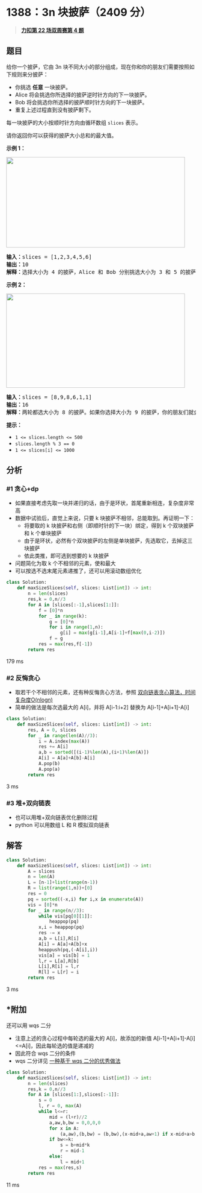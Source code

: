 # 1388：3n 块披萨（2409 分）


> <u>**[力扣第 22 场双周赛第 4 题](https://leetcode.cn/problems/pizza-with-3n-slices/)**</u>

## 题目

<p>给你一个披萨，它由 3n 块不同大小的部分组成，现在你和你的朋友们需要按照如下规则来分披萨：</p>

<ul>
<li>你挑选 <strong>任意</strong> 一块披萨。</li>
<li>Alice 将会挑选你所选择的披萨逆时针方向的下一块披萨。</li>
<li>Bob 将会挑选你所选择的披萨顺时针方向的下一块披萨。</li>
<li>重复上述过程直到没有披萨剩下。</li>
</ul>

<p>每一块披萨的大小按顺时针方向由循环数组 <code>slices</code> 表示。</p>

<p>请你返回你可以获得的披萨大小总和的最大值。</p>



<p><strong>示例 1：</strong></p>

<p><img alt="" src="https://assets.leetcode-cn.com/aliyun-lc-upload/uploads/2020/03/21/sample_3_1723.png" style="height: 240px; width: 475px;" /></p>

<pre>
<strong>输入：</strong>slices = [1,2,3,4,5,6]
<strong>输出：</strong>10
<strong>解释：</strong>选择大小为 4 的披萨，Alice 和 Bob 分别挑选大小为 3 和 5 的披萨。然后你选择大小为 6 的披萨，Alice 和 Bob 分别挑选大小为 2 和 1 的披萨。你获得的披萨总大小为 4 + 6 = 10 。
</pre>

<p><strong>示例 2：</strong></p>

<p><strong><img alt="" src="https://assets.leetcode-cn.com/aliyun-lc-upload/uploads/2020/03/21/sample_4_1723.png" style="height: 250px; width: 475px;" /></strong></p>

<pre>
<strong>输入：</strong>slices = [8,9,8,6,1,1]
<strong>输出：</strong>16
<strong>解释：</strong>两轮都选大小为 8 的披萨。如果你选择大小为 9 的披萨，你的朋友们就会选择大小为 8 的披萨，这种情况下你的总和不是最大的。
</pre>



<p><strong>提示：</strong></p>

<ul>
<li><code>1 &lt;= slices.length &lt;= 500</code></li>
<li><code>slices.length % 3 == 0</code></li>
<li><code>1 &lt;= slices[i] &lt;= 1000</code></li>
</ul>




## 分析

### #1 贪心+dp

- 如果直接考虑先取一块并递归的话，由于是环状，首尾重新相连，复杂度非常高
- 数据中试验后，直觉上来说，只要 k 块披萨不相邻，总能取到。再证明一下：
	- 将要取的 k 块披萨和右侧（即顺时针的下一块）绑定，得到 k 个双块披萨和 k 个单块披萨
	- 由于是环状，必然有个双块披萨的左侧是单块披萨，先选取它，去掉这三块披萨
	- 依此类推，即可选到想要的 k 块披萨
- 问题简化为取 k 个不相邻的元素，使和最大
- 可以按选不选末尾元素递推了，还可以用滚动数组优化

```python
class Solution:
    def maxSizeSlices(self, slices: List[int]) -> int:
        n = len(slices)
        res,k = 0,n//3
        for A in [slices[:-1],slices[1:]]:
            f = [0]*n
            for _ in range(k):
                g = [0]*n
                for i in range(1,n):
                    g[i] = max(g[i-1],A[i-1]+f[max(0,i-2)])
                f = g
            res = max(res,f[-1]) 
        return res
```
179 ms

### #2 反悔贪心

- 取若干个不相邻的元素，还有种反悔贪心方法，参照 [双向链表贪心算法，时间复杂度O(nlogn)](https://leetcode.cn/problems/pizza-with-3n-slices/solutions/163281/shuang-xiang-lian-biao-tan-xin-suan-fa-shi-jian-fu/) 
- 简单的做法是每次选最大的 A[i]，并将 A[i-1:i+2] 替换为 A[i-1]+A[i+1]-A[i]

```python
class Solution:
    def maxSizeSlices(self, slices: List[int]) -> int:
        res, A = 0, slices
        for _ in range(len(A)//3):
            i = A.index(max(A))
            res += A[i]
            a,b = sorted([(i-1)%len(A),(i+1)%len(A)])
            A[i] = A[a]+A[b]-A[i]
            A.pop(b)
            A.pop(a)
        return res
```
3 ms

### #3 堆+双向链表

- 也可以用堆+双向链表优化删除过程
- python 可以用数组 L 和 R 模拟双向链表
## 解答

```python
class Solution:
    def maxSizeSlices(self, slices: List[int]) -> int:
        A = slices
        n = len(A)
        L = [n-1]+list(range(n-1))
        R = list(range(1,n))+[0]
        res = 0
        pq = sorted((-x,i) for i,x in enumerate(A))
        vis = [0]*n
        for _ in range(n//3):
            while vis[pq[0][1]]:
                heappop(pq)
            x,i = heappop(pq)
            res -= x
            a,b = L[i],R[i]
            A[i] = A[a]+A[b]+x
            heappush(pq,(-A[i],i))
            vis[a] = vis[b] = 1
            l,r = L[a],R[b]
            L[i],R[i] = l,r
            R[l] = L[r] = i
        return res
```
3 ms

## *附加

还可以用 wqs 二分
- 注意上述的贪心过程中每轮选的最大的 A[i]，故添加的新值 A[i-1]+A[i+1]-A[i]<=A[i]，因此每轮选的值是递减的
- 因此符合 wqs 二分的条件
- wqs 二分详见 [一种基于 wqs 二分的优秀做法](https://leetcode.cn/problems/best-time-to-buy-and-sell-stock-iv/solutions/536396/yi-chong-ji-yu-wqs-er-fen-de-you-xiu-zuo-x36r/)

```python
class Solution:
    def maxSizeSlices(self, slices: List[int]) -> int:
        n = len(slices)
        res,k = 0,n//3
        for A in [slices[1:],slices[:-1]]:
            s = 0
            l, r = 0, max(A)
            while l<=r:
                mid = (l+r)//2
                a,aw,b,bw = 0,0,0,0
                for x in A:
                    (a,aw),(b,bw) = (b,bw),(x-mid+a,aw+1) if x-mid+a>b else (b,bw)
                if bw<=k:
                    s = b+mid*k
                    r = mid-1
                else:
                    l = mid+1
            res = max(res,s)
        return res
```
11 ms
